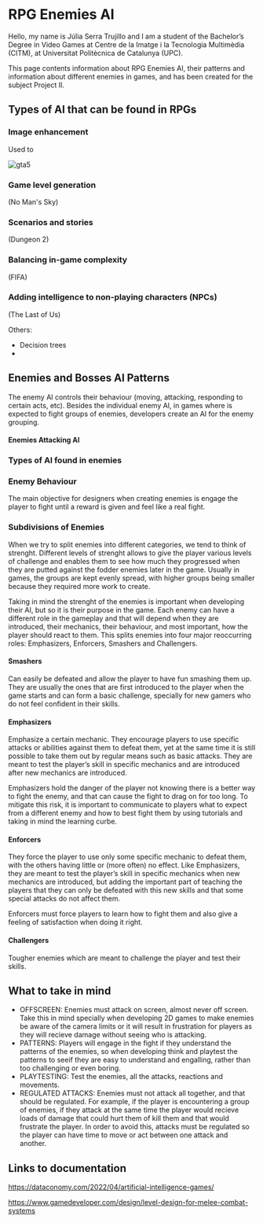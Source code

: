 # RPG Enemies AI

Hello, my name is Júlia Serra Trujillo and I am a student of the Bachelor’s Degree in Video Games at Centre de la Imatge i la Tecnologia Multimèdia (CITM), at Universitat Politècnica de Catalunya (UPC). 

This page contents information about RPG Enemies AI, their patterns and information about different enemies in games, and has been created for the subject Project II.

## Types of AI that can be found in RPGs
### Image enhancement
Used to

![gta5](https://user-images.githubusercontent.com/99959289/220201604-ac06f9db-85f2-49ba-8a0b-4e912d007cfe.jpg)

### Game level generation

(No Man's Sky)

### Scenarios and stories

(Dungeon 2)

### Balancing in-game complexity

(FIFA)

### Adding intelligence to non-playing characters (NPCs)

(The Last of Us)

Others:
- Decision trees
- 

## Enemies and Bosses AI Patterns
The enemy AI controls their behaviour (moving, attacking, responding to certain acts, etc). Besides the individual enemy AI, in games where is expected to fight groups of enemies, developers create an AI for the enemy grouping.
#### Enemies Attacking AI



### Types of AI found in enemies

### Enemy Behaviour
The main objective for designers when creating enemies is engage the player to fight until a reward is given and feel like a real fight.

### Subdivisions of Enemies
When we try to split enemies into different categories, we tend to think of strenght. Different levels of strenght allows to give the player various levels of challenge and enables them to see how much they progressed when they are putted against the fodder enemies later in the game. Usually in games, the groups are kept evenly spread, with higher groups being smaller because they required more work to create.

Taking in mind the strenght of the enemies is important when developing their AI, but so it is their purpose in the game. Each enemy can have a different role in the gameplay and that will depend when they are introduced, their mechanics, their behaviour, and most important, how the player should react to them. This splits enemies into four major reoccurring roles: Emphasizers, Enforcers, Smashers and Challengers. 

#### Smashers
Can easily be defeated and allow the player to have fun smashing them up. They are usually the ones that are first introduced to the player when the game starts and can form a basic challenge, specially for new gamers who do not feel confident in their skills.

#### Emphasizers
Emphasize a certain mechanic. They encourage players to use specific attacks or abilities against them to defeat them, yet at the same time it is still possible to take them out by regular means such as basic attacks. They are meant to test the player’s skill in specific mechanics and are introduced after new mechanics are introduced.

Emphasizers hold the danger of the player not knowing there is a better way to fight the enemy, and that can cause the fight to drag on for too long. To mitigate this risk, it is important to communicate to players what to expect from a different enemy and how to best fight them by using tutorials and taking in mind the learning curbe.

#### Enforcers
They force the player to use only some specific mechanic to defeat them, with the others having little or (more often) no effect. Like Emphasizers, they are meant to test the player’s skill in specific mechanics when new mechanics are introduced, but adding the important part of teaching the players that they can only be defeated with this new skills and that some special attacks do not affect them.

Enforcers must force players to learn how to fight them and also give a feeling of satisfaction when doing it right.

#### Challengers
Tougher enemies which are meant to challenge the player and test their skills. 

## What to take in mind
- OFFSCREEN: Enemies must attack on screen, almost never off screen. Take this in mind specially when developing 2D games to make enemies be aware of the camera limits or it will result in frustration for players as they will recieve damage without seeing who is attacking.
- PATTERNS: Players will engage in the fight if they understand the patterns of the enemies, so when developing think and playtest the patterns to seeif they are easy to understand and engalling, rather than too challenging or even boring.
- PLAYTESTING: Test the enemies, all the attacks, reactions and movements. 
- REGULATED ATTACKS: Enemies must not attack all together, and that should be regulated. For example, if the player is encountering a group of enemies, if they attack at the same time the player would recieve loads of damage that could hurt them of kill them and that would frustrate the player. In order to avoid this, attacks must be regulated so the player can have time to move or act between one attack and another.
## Links to documentation
https://dataconomy.com/2022/04/artificial-intelligence-games/

https://www.gamedeveloper.com/design/level-design-for-melee-combat-systems
